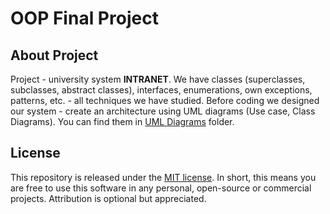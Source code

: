 # OOP Final Project
## About Project
Project - university system **INTRANET**. We have classes (superclasses, subclasses, abstract classes), interfaces, enumerations, own exceptions, patterns, etc. - all techniques we have studied.
Before coding we designed our system - create an architecture using UML diagrams (Use case, Class Diagrams). You can find them in [UML Diagrams](https://github.com/diable201/OOP-Project-Intranet-System/tree/master/Uml_Diagrams) folder.
## License
This repository is released under the [MIT license](LICENSE.md). In short, this means you are free to use this software in any personal, open-source or commercial projects. Attribution is optional but appreciated.